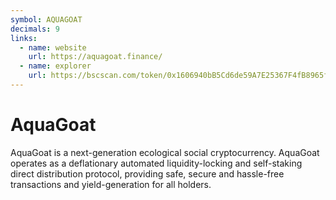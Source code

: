 ```yaml
---
symbol: AQUAGOAT
decimals: 9
links:
  - name: website
    url: https://aquagoat.finance/
  - name: explorer
    url: https://bscscan.com/token/0x1606940bB5Cd6de59A7E25367F4fB8965f38F122
---
```


# AquaGoat

AquaGoat is a next-generation ecological social cryptocurrency. AquaGoat operates as a deflationary automated liquidity-locking and self-staking direct distribution protocol, providing safe, secure and hassle-free transactions and yield-generation for all holders.
